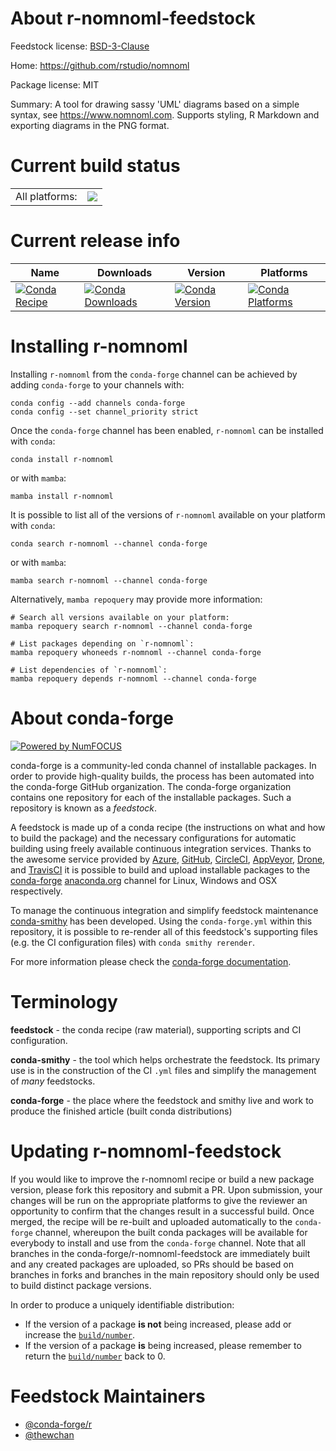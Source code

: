 About r-nomnoml-feedstock
=========================

Feedstock license: [BSD-3-Clause](https://github.com/conda-forge/r-nomnoml-feedstock/blob/main/LICENSE.txt)

Home: https://github.com/rstudio/nomnoml

Package license: MIT

Summary: A tool for drawing sassy 'UML' diagrams based on a simple syntax, see <https://www.nomnoml.com>. Supports styling, R Markdown and exporting diagrams in the PNG format.

Current build status
====================


<table><tr><td>All platforms:</td>
    <td>
      <a href="https://dev.azure.com/conda-forge/feedstock-builds/_build/latest?definitionId=18110&branchName=main">
        <img src="https://dev.azure.com/conda-forge/feedstock-builds/_apis/build/status/r-nomnoml-feedstock?branchName=main">
      </a>
    </td>
  </tr>
</table>

Current release info
====================

| Name | Downloads | Version | Platforms |
| --- | --- | --- | --- |
| [![Conda Recipe](https://img.shields.io/badge/recipe-r--nomnoml-green.svg)](https://anaconda.org/conda-forge/r-nomnoml) | [![Conda Downloads](https://img.shields.io/conda/dn/conda-forge/r-nomnoml.svg)](https://anaconda.org/conda-forge/r-nomnoml) | [![Conda Version](https://img.shields.io/conda/vn/conda-forge/r-nomnoml.svg)](https://anaconda.org/conda-forge/r-nomnoml) | [![Conda Platforms](https://img.shields.io/conda/pn/conda-forge/r-nomnoml.svg)](https://anaconda.org/conda-forge/r-nomnoml) |

Installing r-nomnoml
====================

Installing `r-nomnoml` from the `conda-forge` channel can be achieved by adding `conda-forge` to your channels with:

```
conda config --add channels conda-forge
conda config --set channel_priority strict
```

Once the `conda-forge` channel has been enabled, `r-nomnoml` can be installed with `conda`:

```
conda install r-nomnoml
```

or with `mamba`:

```
mamba install r-nomnoml
```

It is possible to list all of the versions of `r-nomnoml` available on your platform with `conda`:

```
conda search r-nomnoml --channel conda-forge
```

or with `mamba`:

```
mamba search r-nomnoml --channel conda-forge
```

Alternatively, `mamba repoquery` may provide more information:

```
# Search all versions available on your platform:
mamba repoquery search r-nomnoml --channel conda-forge

# List packages depending on `r-nomnoml`:
mamba repoquery whoneeds r-nomnoml --channel conda-forge

# List dependencies of `r-nomnoml`:
mamba repoquery depends r-nomnoml --channel conda-forge
```


About conda-forge
=================

[![Powered by
NumFOCUS](https://img.shields.io/badge/powered%20by-NumFOCUS-orange.svg?style=flat&colorA=E1523D&colorB=007D8A)](https://numfocus.org)

conda-forge is a community-led conda channel of installable packages.
In order to provide high-quality builds, the process has been automated into the
conda-forge GitHub organization. The conda-forge organization contains one repository
for each of the installable packages. Such a repository is known as a *feedstock*.

A feedstock is made up of a conda recipe (the instructions on what and how to build
the package) and the necessary configurations for automatic building using freely
available continuous integration services. Thanks to the awesome service provided by
[Azure](https://azure.microsoft.com/en-us/services/devops/), [GitHub](https://github.com/),
[CircleCI](https://circleci.com/), [AppVeyor](https://www.appveyor.com/),
[Drone](https://cloud.drone.io/welcome), and [TravisCI](https://travis-ci.com/)
it is possible to build and upload installable packages to the
[conda-forge](https://anaconda.org/conda-forge) [anaconda.org](https://anaconda.org/)
channel for Linux, Windows and OSX respectively.

To manage the continuous integration and simplify feedstock maintenance
[conda-smithy](https://github.com/conda-forge/conda-smithy) has been developed.
Using the ``conda-forge.yml`` within this repository, it is possible to re-render all of
this feedstock's supporting files (e.g. the CI configuration files) with ``conda smithy rerender``.

For more information please check the [conda-forge documentation](https://conda-forge.org/docs/).

Terminology
===========

**feedstock** - the conda recipe (raw material), supporting scripts and CI configuration.

**conda-smithy** - the tool which helps orchestrate the feedstock.
                   Its primary use is in the construction of the CI ``.yml`` files
                   and simplify the management of *many* feedstocks.

**conda-forge** - the place where the feedstock and smithy live and work to
                  produce the finished article (built conda distributions)


Updating r-nomnoml-feedstock
============================

If you would like to improve the r-nomnoml recipe or build a new
package version, please fork this repository and submit a PR. Upon submission,
your changes will be run on the appropriate platforms to give the reviewer an
opportunity to confirm that the changes result in a successful build. Once
merged, the recipe will be re-built and uploaded automatically to the
`conda-forge` channel, whereupon the built conda packages will be available for
everybody to install and use from the `conda-forge` channel.
Note that all branches in the conda-forge/r-nomnoml-feedstock are
immediately built and any created packages are uploaded, so PRs should be based
on branches in forks and branches in the main repository should only be used to
build distinct package versions.

In order to produce a uniquely identifiable distribution:
 * If the version of a package **is not** being increased, please add or increase
   the [``build/number``](https://docs.conda.io/projects/conda-build/en/latest/resources/define-metadata.html#build-number-and-string).
 * If the version of a package **is** being increased, please remember to return
   the [``build/number``](https://docs.conda.io/projects/conda-build/en/latest/resources/define-metadata.html#build-number-and-string)
   back to 0.

Feedstock Maintainers
=====================

* [@conda-forge/r](https://github.com/orgs/conda-forge/teams/r/)
* [@thewchan](https://github.com/thewchan/)

